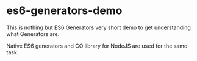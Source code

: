 # es6-generators-demo

This is nothing but ES6 Generators very short demo to get understanding what Generators are.

Native ES6 generators and CO library for NodeJS are used for the same task.

